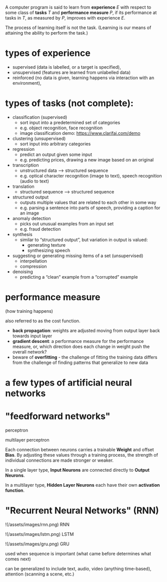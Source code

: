 A computer program is said to learn from **experience** *E* with respect to some class of **tasks** *T* and **performance measure** *P*, if its performance at tasks in *T*, as measured by *P*, improves with experience *E*.

The process of learning itself is not the task. (Learning is our means of attaining the ability to perform the task.)

# types of experience
- supervised (data is labelled, or a target is specified), 
- unsupervised (features are learned from unlabelled data) 
- reinforced (no data is given, learning happens via interaction with an environment), 

# types of tasks (not complete):
- classification (supervised)
  - sort input into a predetermined set of categories
  - e.g. object recognition, face recognition
  - image classification demo: https://www.clarifai.com/demo
- clustering (unsupervised)
  - sort input into arbitrary categories
- regression
  - predict an output given some input 
  - e.g. predicting prices, drawing a new image based on an original
- transcription
  - unstructured data  —> structured sequence
  - e.g. optical character recognition (image to text), speech recognition (audio to text)
- translation
  - structured sequence —> structured sequence
- structured output
  - outputs multiple values that are related to each other in some way
  - e.g. parsing a sentence into parts of speech, providing a caption for an image
- anomaly detection
  - picks out unusual examples from an input set
  - e.g. fraud detection
- synthesis
  - similar to “structured output”, but variation in output is valued:
    - generating texture
    - synthesizing speech
- suggesting or generating missing items of a set (unsupervised)
  - interpellation
  - compression
- denoising
  - predicting a “clean” example from a “corrupted” example

# performance measure
(how training happens)

also referred to as the cost function.

- **back propagation**: weights are adjusted moving from output layer back towards input layer
- **gradient descent**: a performance measure for the performance measure, or, which direction does each change in weight push the overall network?
- beware of **overfitting** - the challenge of fitting the training data differs from the challenge of finding patterns that generalize to new data

# a few types of artificial neural networks

# "feedforward networks" 

perceptron

multilayer perceptron

Each connection between neurons carries a trainable **Weight** and offset **Bias**. By adjusting these values through a training process, the strength of individual connections are made stronger or weaker.

In a single layer type, **Input Neurons** are connected directly to **Output Neurons**. 

In a multilayer type, **Hidden Layer Neurons** each have their own **activation function**.

# "Recurrent Neural Networks" (RNN)

!(/assets/images/rnn.png)
RNN

!(/assets/images/lstm.png)
LSTM

!(/assets/images/gru.png)
GRU

used when sequence is important (what came before determines what comes next)

can be generalized to include text, audio, video (anything time-based), attention (scanning a scene, etc.)
 





